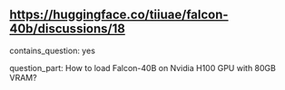 ## https://huggingface.co/tiiuae/falcon-40b/discussions/18

contains_question: yes

question_part: How to load Falcon-40B on Nvidia H100 GPU with 80GB VRAM?